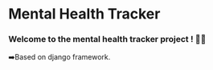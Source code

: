 # Mental Health Tracker


### Welcome to the mental health tracker project ! 🎈🎈

➡️Based on django framework.